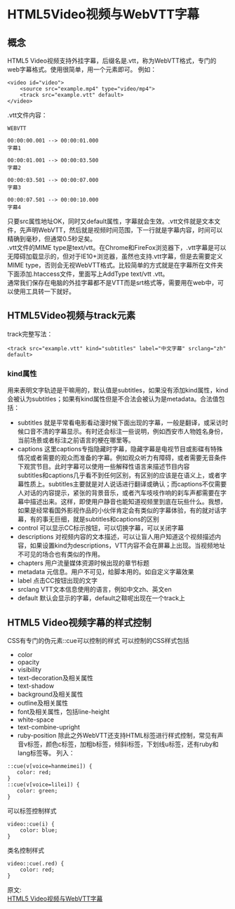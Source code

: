 # HTML5Video视频与WebVTT字幕
## 概念
HTML5 Video视频支持外挂字幕，后缀名是.vtt，称为WebVTT格式，专门的web字幕格式。使用很简单，用一个<track>元素即可。
例如：
``` 
<video id="video">
    <source src="example.mp4" type="video/mp4">
    <track src="example.vtt" default>
</video>
```
.vtt文件内容：
``` 
WEBVTT

00:00:00.001 --> 00:00:01.000
字幕1

00:00:01.001 --> 00:00:03.500
字幕2

00:00:03.501 --> 00:00:07.000
字幕3

00:00:07.501 --> 00:00:10.000
字幕4
```
只要src属性地址OK，同时又default属性，字幕就会生效。.vtt文件就是文本文件，先声明WebVTT，然后就是视频时间范围，下一行就是字幕内容，时间可以精确到毫秒，但通常0.5秒足矣。  
.vtt文件的MIME type是text/vtt。在Chrome和FireFox浏览器下，.vtt字幕是可以无障碍加载显示的，但对于IE10+浏览器，虽然也支持.vtt字幕，但是去需要定义MIME type，否则会无视WebVTT格式。比较简单的方式就是在字幕所在文件夹下面添加.htaccess文件，里面写上AddType text/vtt .vtt。  
通常我们保存在电脑的外挂字幕都不是VTT而是srt格式等，需要用在web中，可以使用工具转一下就好。

## HTML5Video视频与track元素
track完整写法：  
```
<track src="example.vtt" kind="subtitles" label="中文字幕" srclang="zh" default>
```
### kind属性
用来表明文字轨迹是干嘛用的，默认值是subtitles，如果没有添加kind属性，kind会被认为subtitles；如果有kind属性但是不合法会被认为是metadata。合法值包括：
- subtitles
就是平常看电影看动漫时候下面出现的字幕，一般是翻译，或采访时候口音不清的字幕显示。有时还会标注一些说明，例如西安市人物姓名身份，当前场景或者标注之前语言的梗在哪里等。
- captions
这里captions专指隐藏时字幕，隐藏字幕是电视节目或影碟有特殊情况或者需要的观众而准备的字幕。例如观众听力有障碍，或者需要无音条件下观赏节目。此时字幕可以使用一些解释性语言来描述节目内容  
subtitles和captions几乎看不到任何区别，有区别的应该是在语义上，或者字幕性质上。subtitles主要就是对人说话进行翻译或确认；而captions不仅需要人对话的内容提示，紧张的背景音乐，或者汽车吱吱作响的刹车声都需要在字幕中描述出来。这样，即使用户静音也能知道视频里到底在玩些什么。我想，如果是经常看国外影视作品的小伙伴肯定会有类似的字幕体验，有的就对话字幕，有的事无巨细，就是subtitles和captions的区别
- control
可以显示CC标示按钮，可以切换字幕，可以关闭字幕
- descriptions
对视频内容的文本描述，可以让盲人用户知道这个视频描述内容，如果设置kind为descriptions，VTT内容不会在屏幕上出现。当视频地址不可见的场合也有类似的作用。
- chapters
用户流量媒体资源时候出现的章节标题
- metadata
元信息。用户不可见，给脚本用的。如自定义字幕效果
- label
点击CC按钮出现的文字
- srclang
VTT文本信息使用的语言，例如中文zh、英文en
- default
默认会显示的字幕，default之鞥呢出现在一个track上
## HTML5 Video视频字幕的样式控制
CSS有专门的伪元素::cue可以控制的样式
可以控制的CSS样式包括
- color
- opacity
- visibility
- text-decoration及相关属性
- text-shadow
- background及相关属性
- outline及相关属性
- font及相关属性，包括line-height
- white-space
- text-combine-upright
- ruby-position
除此之外WebVTT还支持HTML标签进行样式控制，常见有声音v标签，颜色c标签，加粗b标签，倾斜i标签，下划线u标签，还有ruby和lang标签等。
列入：
```
::cue(v[voice=hanmeimei]) {
   color: red;
}
::cue(v[voice=lilei]) {
   color: green;
}
```
可以标签控制样式
``` 
video::cue(i) {
    color: blue;
}
```
类名控制样式
``` 
video::cue(.red) {
    color: red;
}
```

原文:  
[HTML5 Video视频与WebVTT字幕](https://www.zhangxinxu.com/wordpress/2018/03/html5-video-webvtt-subtitle/)
